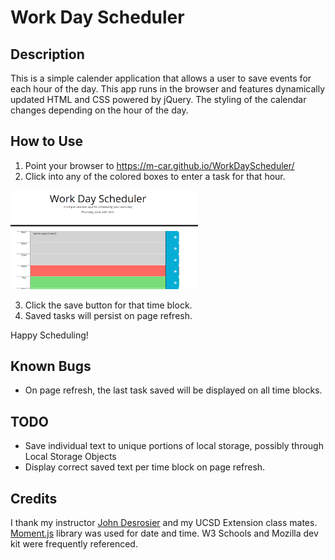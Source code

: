 # Work Day Scheduler

## Description
This is a simple calender application that allows a user to save events for each hour of the day.
This app runs in the browser and features dynamically updated HTML and CSS powered by jQuery.
The styling of the calendar changes depending on the hour of the day. 

## How to Use
1. Point your browser to https://m-car.github.io/WorkDayScheduler/
2. Click into any of the colored boxes to enter a task for that hour. 

  <img src="assets\images\Capture.PNG" alt="capture" width ="300"/>

3. Click the save button for that time block. 
4. Saved tasks will persist on page refresh. 

Happy Scheduling!

## Known Bugs
- On page refresh, the last task saved will be displayed on all time blocks. 

## TODO
- Save individual text to unique portions of local storage, possibly through Local Storage Objects
- Display correct saved text per time block on page refresh. 


## Credits

I thank my instructor <a href="https://github.com/median-man">John Desrosier</a> and my UCSD Extension class mates.
[Moment.js](https://momentjs.com/) library was used for date and time.
W3 Schools and Mozilla dev kit were frequently referenced.